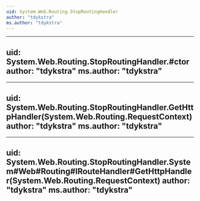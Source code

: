```yaml
---
uid: System.Web.Routing.StopRoutingHandler
author: "tdykstra"
ms.author: "tdykstra"
---
```


---
uid: System.Web.Routing.StopRoutingHandler.#ctor
author: "tdykstra"
ms.author: "tdykstra"
---

---
uid: System.Web.Routing.StopRoutingHandler.GetHttpHandler(System.Web.Routing.RequestContext)
author: "tdykstra"
ms.author: "tdykstra"
---

---
uid: System.Web.Routing.StopRoutingHandler.System#Web#Routing#IRouteHandler#GetHttpHandler(System.Web.Routing.RequestContext)
author: "tdykstra"
ms.author: "tdykstra"
---
